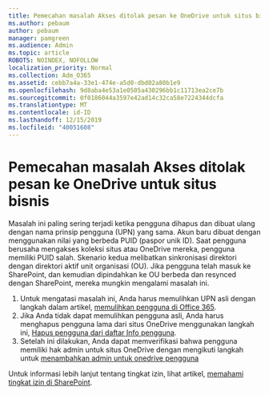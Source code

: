 ```yaml
---
title: Pemecahan masalah Akses ditolak pesan ke OneDrive untuk situs bisnis
ms.author: pebaum
author: pebaum
manager: pamgreen
ms.audience: Admin
ms.topic: article
ROBOTS: NOINDEX, NOFOLLOW
localization_priority: Normal
ms.collection: Adm_O365
ms.assetid: cebb7a4a-33e1-474e-a5d0-dbd02a80b1e9
ms.openlocfilehash: 9d8aba4e53a1e0505a430296bb1c11713ea2ce7b
ms.sourcegitcommit: 0f0186044a3597e42ad14c32ca58e7224344dcfa
ms.translationtype: MT
ms.contentlocale: id-ID
ms.lasthandoff: 12/15/2019
ms.locfileid: "40051608"
---
```

# <a name="troubleshooting-access-denied-messages-to-onedrive-for-business-sites"></a>Pemecahan masalah Akses ditolak pesan ke OneDrive untuk situs bisnis

Masalah ini paling sering terjadi ketika pengguna dihapus dan dibuat ulang dengan nama prinsip pengguna (UPN) yang sama. Akun baru dibuat dengan menggunakan nilai yang berbeda PUID (paspor unik ID). Saat pengguna berusaha mengakses koleksi situs atau OneDrive mereka, pengguna memiliki PUID salah. Skenario kedua melibatkan sinkronisasi direktori dengan direktori aktif unit organisasi (OU). Jika pengguna telah masuk ke SharePoint, dan kemudian dipindahkan ke OU berbeda dan resynced dengan SharePoint, mereka mungkin mengalami masalah ini.

1. Untuk mengatasi masalah ini, Anda harus memulihkan UPN asli dengan langkah dalam artikel, [memulihkan pengguna di Office 365](https://docs.microsoft.com/office365/admin/add-users/restore-user?view=o365-worldwide).
2. Jika Anda tidak dapat memulihkan pengguna asli, Anda harus menghapus pengguna lama dari situs OneDrive menggunakan langkah ini, [Hapus pengguna dari daftar Info pengguna](). 
3. Setelah ini dilakukan, Anda dapat memverifikasi bahwa pengguna memiliki hak admin untuk situs OneDrive dengan mengikuti langkah untuk [menambahkan admin untuk onedrive pengguna](https://docs.microsoft.com/sharepoint/manage-user-profiles?redirectSourcePath=%252fen-us%252farticle%252fmanage-user-profiles-in-the-sharepoint-admin-center-494bec9c-6654-41f0-920f-f7f937ea9723#add-and-remove-admins-for-a-users-onedrive)

Untuk informasi lebih lanjut tentang tingkat izin, lihat artikel, [memahami tingkat izin di SharePoint](https://docs.microsoft.com/sharepoint/understanding-permission-levels).
